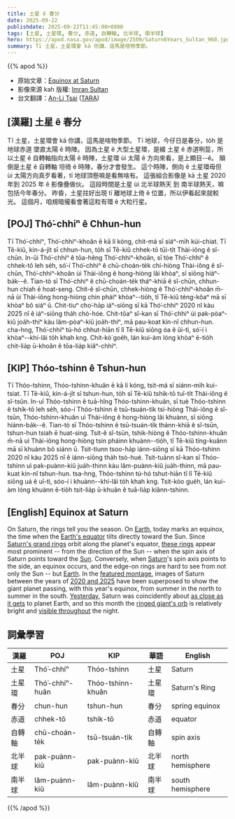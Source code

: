 ```yaml
---
title: 土星 ê 春分
date: 2025-09-22
publishdate: 2025-09-22T11:45:00+0800
tags: [土星, 土星環, 春分, 赤道, 自轉軸, 北半球, 南半球]
hero: https://apod.nasa.gov/apod/image/2509/Saturn6Years_Sultan_960.jpg
summary: Tī 土星，土星環會 kā 你講，這馬是啥物季節。
---
```


{{% apod %}}

- 原始文章：[Equinox at Saturn](https://apod.nasa.gov/apod/ap250922.html)
- 影像來源 kah 版權: [Imran Sultan][Imran_Sultan]
- 台文翻譯：[An-Li Tsai][An-Li Tsai] ([TARA][TARA])


## [漢羅] 土星 ê 春分
Tī 土星，土星環會 kā 你講，這馬是啥物季節。
Tī 地球，今仔日是春分，to̍h 是地球赤道 墜直太陽 ê 時陣。
因為土星 ê 大型土星環，是綴 土星 ê 赤道咧踅，所以土星 ê 自轉軸指向太陽 ê 時陣，土星環 ùi 太陽 ê 方向來看，是上顯目--ê。
顛倒是土星 ê 自轉軸 坦徛 ê 時陣，春分才會發生。
這个時陣，側向 ê 土星環毋但 ùi 太陽方向真歹看著，tī 地球頂懸嘛是看無啥有。
這張組合影像是 kā 土星 2020 年到 2025 年 ê 影像疊做伙。
這段時間是土星 ùi 北半球熱天 到 南半球熱天，嘛包括今年春分。
昨昏，土星拄好出現 tī 離地球上倚 ê 位置，所以伊看起來就較光。
這個月，咱規暗攏看會著這粒有環 ê 大粒行星。

<!--
## [中文] 土星春分

土星的光環告訴你季節。
在地球上，今天是春分，即地球赤道垂直於太陽的時刻。
由於土星的巨型光環沿著行星赤道運行，因此當土星自轉軸指向太陽時，這些光環從太陽方向看最為明顯。
相反，當土星自轉軸指向側面時，就會發生春分，此時側向的光環不僅從太陽方向難以看到，從地球上也難以看到。
在精選的蒙太奇圖中，疊加了2020年至2025年土星的圖像，以顯示這顆巨行星在今年春分時從北半球的夏季過渡到南半球的夏季。
昨天，土星恰好位於距離地球最近的位置，因此本月這顆巨大的光環相對明亮，整夜可見。

## [英文] Equinox at Saturn

On Saturn, the rings tell you the season.
On Earth, today marks an equinox, the time when the Earth's equator tilts directly toward the Sun.
Since Saturn's grand rings orbit along the planet's equator, these rings appear most prominent -- from the direction of the Sun -- when the spin axis of Saturn points toward the Sun.
Conversely, when Saturn's spin axis points to the side, an equinox occurs, and the edge-on rings are hard to see from not only the Sun -- but Earth.
In the featured montage, images of Saturn between the years of 2020 and 2025 have been superposed to show the giant planet passing, with this year's equinox, from summer in the north to summer in the south.
Yesterday, Saturn was coincidently about as close as it gets to planet Earth, and so this month the ringed giant's orb is relatively bright and visible throughout the night.


-->

## [POJ] Thó͘-chhiⁿ ê Chhun-hun
Tī Thó͘-chhiⁿ, Thó͘-chhiⁿ-khoân ē kā lí kóng, chit-má sī siáⁿ-mi̍h kùi-chiat.
Tī Tē-kiû, kin-á-ji̍t sī chhun-hun, to̍h sī Tē-kiû chhek-tō tūi-ti̍t Thài-iông ê sî-chūn.
In-ūi Thó͘-chhiⁿ ê tōa-hêng Thó͘-chhiⁿ-khoân, sī tòe Thó͘-chhiⁿ ê chhek-tō leh se̍h, só͘-í Thó͘-chhiⁿ ê chū-choán-te̍k chí-hiòng Thài-iông ê sî-chūn, Thó͘-chhiⁿ-khoân ùi Thài-iông ê hong-hiòng lâi khòaⁿ, sī siōng hiáⁿ-ba̍k--ê.
Tian-tò sī Thó͘-chhiⁿ ê chū-choán-te̍k tháⁿ-khiā ê sî-chūn, chhun-hun chiah ē hoat-seng.
Chit-ê sî-chūn, chhek-hiòng ê Thó͘-chhiⁿ-khoân m̄-nā ùi Thài-iông hong-hiòng chin pháiⁿ khòaⁿ--tio̍h, tī Tē-kiû téng-kôaⁿ mā sī khòaⁿ bô siáⁿ ū.
Chit-tiuⁿ cho͘-ha̍p iáⁿ-siōng sī kā Thó͘-chhiⁿ 2020 nî kàu 2025 nî ê iáⁿ-siōng tha̍h chò-hóe.
Chit-tōaⁿ sî-kan sī Thó͘-chhiⁿ ùi pak-pòaⁿ-kiû joa̍h-thiⁿ kàu lâm-pòaⁿ-kiû joa̍h-thiⁿ, mā pau-koat kin-nî chhun-hun.
cha-hng, Thó͘-chhiⁿ tú-hó chhut-hiān tī lî Tē-kiû siōng óa ê ūi-tì, só͘-í i khòaⁿ--khí-lâi to̍h khah kng.
Chit-kò͘ goe̍h, lán kui-àm lóng khòaⁿ ē-tio̍h chit-lia̍p ū-khoân ê tōa-lia̍p kiâⁿ-chhiⁿ.

## [KIP] Thóo-tshinn ê Tshun-hun
Tī Thóo-tshinn, Thóo-tshinn-khuân ē kā lí kóng, tsit-má sī siánn-mi̍h kuì-tsiat.
Tī Tē-kiû, kin-á-ji̍t sī tshun-hun, to̍h sī Tē-kiû tshik-tō tuī-ti̍t Thài-iông ê sî-tsūn.
In-uī Thóo-tshinn ê tuā-hîng Thóo-tshinn-khuân, sī tuè Thóo-tshinn ê tshik-tō leh se̍h, sóo-í Thóo-tshinn ê tsū-tsuán-ti̍k tsí-hiòng Thài-iông ê sî-tsūn, Thóo-tshinn-khuân uì Thài-iông ê hong-hiòng lâi khuànn, sī siōng hiánn-ba̍k--ê.
Tian-tò sī Thóo-tshinn ê tsū-tsuán-ti̍k thánn-khiā ê sî-tsūn, tshun-hun tsiah ē huat-sing.
Tsit-ê sî-tsūn, tshik-hiòng ê Thóo-tshinn-khuân m̄-nā uì Thài-iông hong-hiòng tsin pháinn khuànn--tio̍h, tī Tē-kiû tíng-kuânn mā sī khuànn bô siánn ū.
Tsit-tiunn tsoo-ha̍p iánn-siōng sī kā Thóo-tshinn 2020 nî kàu 2025 nî ê iánn-siōng tha̍h tsò-hué.
Tsit-tuānn sî-kan sī Thóo-tshinn uì pak-puànn-kiû jua̍h-thinn kàu lâm-puànn-kiû jua̍h-thinn, mā pau-kuat kin-nî tshun-hun.
tsa-hng, Thóo-tshinn tú-hó tshut-hiān tī lî Tē-kiû siōng uá ê uī-tì, sóo-í i khuànn--khí-lâi to̍h khah kng.
Tsit-kòo gue̍h, lán kui-àm lóng khuànn ē-tio̍h tsit-lia̍p ū-khuân ê tuā-lia̍p kiânn-tshinn.

## [English] Equinox at Saturn

On Saturn, the rings tell you the season.
On [Earth][Earth], today marks an equinox, the time when the [Earth's equator][Earth_s_equator] tilts directly toward the Sun.
Since [Saturn's grand rings][Saturn_s_grand_rings] orbit along the planet's equator, [these rings][these_rings] appear most prominent -- from the direction of the Sun -- when the spin axis of Saturn points toward the [Sun][Sun].
Conversely, when [Saturn][Saturn]'s spin axis points to the side, an equinox occurs, and the edge-on rings are hard to see from not only the Sun -- but [Earth][Earth].
In the [featured montage][featured_montage], images of Saturn between the years of [2020 and 2025][2020_and_2025] have been superposed to show the giant planet passing, with this year's equinox, from summer in the north to summer in the south.
[Yesterday][Yesterday], Saturn was coincidently about [as close as it gets][as_close_as_it_gets] to planet Earth, and so this month the [ringed giant's orb][ringed_giant_s_orb] is relatively bright and [visible throughout][visible_throughout] the night.


## 詞彙學習
|漢羅|POJ|KIP|華語|English|
|-|-|-|-|-|
| 土星 | Thó͘-chhiⁿ | Thóo-tshinn | 土星 | Saturn |
| 土星環 | Thó͘-chhiⁿ-huân | Thóo-tshinn-khuân | 土星環 | Saturn's Ring |
| 春分 | chun-hun | tshun-hun | 春分 | spring equinox |
| 赤道 | chhek-tō | tshik-tō | 赤道 | equator |
| 自轉軸 | chū-choán-te̍k | tsū-tsuán-ti̍k | 自轉軸 | spin axis |
| 北半球 | pak-puànn-kiû | pak-puànn-kiû | 北半球 | north hemisphere |
| 南半球 | lâm-puànn-kiû | lâm-puànn-kiû | 南半球 | south hemisphere |


{{% /apod %}}

[An-Li Tsai]: mailto:thianbun.taigi@gmail.com
[TARA]: https://tara.tw

[Copyright]: https://apod.nasa.gov/apod/fap/lib/about_apod.html#srapply
[License3]: https://creativecommons.org/licenses/by-nc-nd/3.0/
[License2]:https://creativecommons.org/licenses/by-nc-nd/2.0/
[NASA]:https://www.nasa.gov/

[Earth]:https://science.nasa.gov/earth/facts/
[Earth_s_equator]:https://www.nasa.gov/wp-content/uploads/2015/06/equator_.png
[Saturn_s_grand_rings]:https://apod.nasa.gov/apod/ap180424.html
[these_rings]:https://spaceplace.nasa.gov/saturn-rings/en/
[Sun]:https://science.nasa.gov/sun/
[Saturn]:https://science.nasa.gov/saturn/
[featured_montage]:https://www.instagram.com/p/DOuLq6ADsV4/
[2020_and_2025]:https://apod.nasa.gov/apod/ap250429.html
[Yesterday]:https://earthsky.org/astronomy-essentials/saturn-at-opposition-closest-brightest-best/
[as_close_as_it_gets]:https://assets3.thrillist.com/v1/image/3079021/720x960/scale;webp=auto;jpeg_quality=60.jpg
[ringed_giant_s_orb]:https://apod.nasa.gov/apod/ap200419.html
[visible_throughout]:https://science.nasa.gov/solar-system/whats-up-september-2025-skywatching-tips-from-nasa/
[cathedral_to_massive_stars]:https://apod.nasa.gov/apod/ap250923.html

[Imran_Sultan]:https://www.instagram.com/imran.astro/